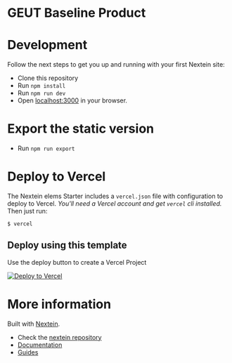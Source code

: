 # GEUT Baseline Product

# Development

Follow the next steps to get you up and running with your first Nextein site:

- Clone this repository
- Run `npm install`
- Run `npm run dev`
- Open [localhost:3000](http://localhost:3000) in your browser.

# Export the static version

- Run `npm run export`

# Deploy to Vercel

The Nextein elems Starter includes a `vercel.json` file with configuration to deploy to Vercel. _You'll need a Vercel account and get `vercel` cli installed._ Then just run:

```
$ vercel
```

## Deploy using this template

Use the deploy button to create a Vercel Project

[![Deploy to Vercel](https://vercel.com/button)](https://vercel.com/import/project?template=https://github.com/elmasse/nextein-elems-starter/tree/master)

# More information

Built with [Nextein](https://nextein.elmasse.io).

- Check the [nextein repository](https://github.com/elmasse/nextein)
- [Documentation](https://nextein.elmasse.io/docs)
- [Guides](https://nextein.elmasse.io/guides)
